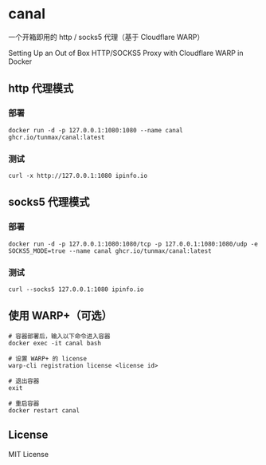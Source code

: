 # canal

一个开箱即用的 http / socks5 代理（基于 Cloudflare WARP）

Setting Up an Out of Box HTTP/SOCKS5 Proxy with Cloudflare WARP in Docker


## http 代理模式

### 部署

```
docker run -d -p 127.0.0.1:1080:1080 --name canal ghcr.io/tunmax/canal:latest
```

### 测试

```
curl -x http://127.0.0.1:1080 ipinfo.io
```

## socks5 代理模式

### 部署

```
docker run -d -p 127.0.0.1:1080:1080/tcp -p 127.0.0.1:1080:1080/udp -e SOCKS5_MODE=true --name canal ghcr.io/tunmax/canal:latest
```

### 测试

```
curl --socks5 127.0.0.1:1080 ipinfo.io
```

## 使用 WARP+（可选）

```
# 容器部署后，输入以下命令进入容器
docker exec -it canal bash

# 设置 WARP+ 的 license
warp-cli registration license <license id>

# 退出容器
exit

# 重启容器
docker restart canal
```

## License

MIT License
